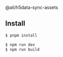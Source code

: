 @ali/h5data-sync-assets

## Install

```bash
$ pnpm install
```

```bash
$ npm run dev
$ npm run build
```
